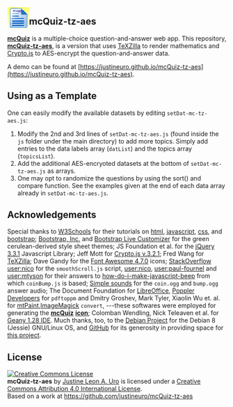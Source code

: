 ## <img alt="mcQuiz Logo" src="res/mcQuiz-lib.gif" style="margin-bottom: -5px" height="50" width="50" valign="bottom"></img>**mcQuiz-tz-aes**

[**mcQuiz**](https://justineuro.github.io/mcQuiz) is a multiple-choice question-and-answer web app.  This repository, [**mcQuiz-tz-aes**](https://justineuro.github.io/mcQuiz-tz-aes), is a version that uses [TeXZilla]() to render mathematics and [Crypto.js]() to AES-encrypt the question-and-answer data.  

A demo can be found at [https://justineuro.github.io/mcQuiz-tz-aes](https://justineuro.github.io/mcQuiz-tz-aes).

## Using as a Template
One can easily modify the available datasets by editing `setDat-mc-tz-aes.js`:

1. Modify the 2nd and 3rd lines of `setDat-mc-tz-aes.js` (found inside the `js` folder under the main directory) to add more topics.  Simply add entries to the data labels array (`datList`) and the topics array (`topicsList`).
2. Add the additional AES-encryoted datasets at the bottom of `setDat-mc-tz-aes.js` as arrays.
3. One may opt to randomize the questions by using the sort() and compare function.  See the examples given at the end of each data array already in `setDat-mc-tz-aes.js`.


## Acknowledgements
Special thanks to [W3Schools](https://www.w3schools.com/) for their tutorials on [html](https://www.w3schools.com/html), [javascript](https://www.w3schools.com/js), [css](https://www.w3schools.com/css), and [bootstrap](https://www.w3schools.com/bootstrap); [Bootstrap, Inc.](http://getbootstrap.com) and [Bootstrap Live Customizer](https://www.bootstrap-live-customizer.com) for the green cerulean-derived style sheet themes; JS Foundation et al. for the [jQuery 3.3.1](https://jquery.com/) Javascript Library; Jeff Mott for [Crypto.js v.3.2.1](https://code.google.com/p/crypto-js); Fred Wang for [TeXZilla](https://github.com/fred-wang/TeXZilla); Dave Gandy for the [Font Awesome 4.7.0](http://fontawesome.io) icons; [StackOverflow](https://stackoverflow.com/questions/18071046/smooth-scroll-to-specific-div-on-click) [user:nico](https://stackoverflow.com/users/2654866/nico) for the `smoothScroll.js` script, [user:nico](https://stackoverflow.com/users/2654866/nico), [user:paul-fournel](https://stackoverflow.com/users/1621981/paul-fournel) and [user:mtyson](https://stackoverflow.com/users/467240/mtyson) for their answers to [how-do-i-make-javascript-beep](https://stackoverflow.com/questions/879152/how-do-i-make-javascript-beep) from which `coinBump.js` is based; [Simple sounds](https://flukeout.github.io/simple-sounds/) for the `coin.ogg` and `bump.ogg` answer audio; The Document Foundation for [LibreOffice](https://www.libreoffice.org/en), [Poppler Developers](http://poppler.freedesktop.org) for `pdftoppm` and Dmitry Groshev, Mark Tyler, Xiaolin Wu et. al. for [mtPaint](http://mtpaint.sourceforge.net/),[ImageMagick](https://www.imagemagick.org/) `convert`, ---these softwares were employed for generating the [**mcQuiz**](https://justineuro.github.io/mcQuiz) [**icon**](res/mcQuiz-lib.gif); Colomban Wendling, Nick Teleaven et al. for [Geany 1.28 IDE](http://www.geany.org/).  Much thanks, too, to the [Debian Project](https://www.debian.org) for the Debian 8 (Jessie) GNU/Linux OS, and [GitHub](https://github.com) for its generosity in providing space for [this project](https://github.com/justineuro/mcQuiz-tz-aes).  

## License
<a rel="license" href="http://creativecommons.org/licenses/by/4.0/"><img alt="Creative Commons License" style="border-width:0" src="https://i.creativecommons.org/l/by/4.0/80x15.png" /></a><br /><span xmlns:dct="http://purl.org/dc/terms/" property="dct:title"><b>mcQuiz-tz-aes</b></span> by <a xmlns:cc="http://creativecommons.org/ns#" href="https://github.com/justineuro/" property="cc:attributionName" rel="cc:attributionURL">Justine Leon A. Uro</a> is licensed under a <a rel="license" href="http://creativecommons.org/licenses/by/4.0/">Creative Commons Attribution 4.0 International License</a>.<br />Based on a work at <a xmlns:dct="http://purl.org/dc/terms/" href="https://github.com/justineuro/mcQuiz-tz-aes" rel="dct:source">https://github.com/justineuro/mcQuiz-tz-aes</a>